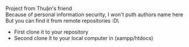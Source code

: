 Project from Thuận's friend\
Because of personal information security, I won't puth authors name here\
But you can find it from remote repositories :D\

* First clone it to your repository
* Second clone it to your local computer in (xampp/htdocs)
